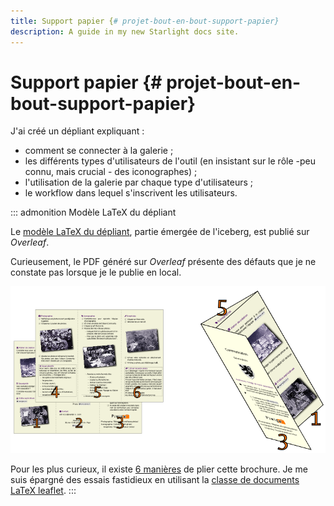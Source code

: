 ```yaml
---
title: Support papier {# projet-bout-en-bout-support-papier}
description: A guide in my new Starlight docs site.
---
```

# Support papier {# projet-bout-en-bout-support-papier}

J\'ai créé un dépliant expliquant :

-   comment se connecter à la galerie ;
-   les différents types d\'utilisateurs de l\'outil (en insistant sur
    le rôle -peu connu, mais crucial - des iconographes) ;
-   l\'utilisation de la galerie par chaque type d\'utilisateurs ;
-   le workflow dans lequel s\'inscrivent les utilisateurs.

::: admonition
Modèle LaTeX du dépliant

Le [modèle LaTeX du dépliant](), partie émergée de l\'iceberg, est
publié sur *Overleaf*.

Curieusement, le PDF généré sur *Overleaf* présente des défauts que je
ne constate pas lorsque je le publie en local.

![](graphics/leaflet-pliage.png)

Pour les plus curieux, il existe [6 manières]() de plier cette brochure.
Je me suis épargné des essais fastidieux en utilisant la [classe de
documents LaTeX leaflet]().
:::

